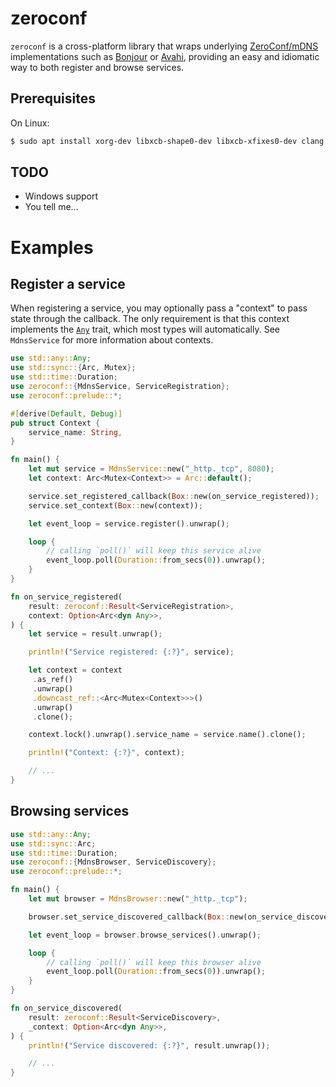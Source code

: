 # zeroconf

`zeroconf` is a cross-platform library that wraps underlying [ZeroConf/mDNS] implementations
such as [Bonjour] or [Avahi], providing an easy and idiomatic way to both register and
browse services.

## Prerequisites

On Linux:

```bash
$ sudo apt install xorg-dev libxcb-shape0-dev libxcb-xfixes0-dev clang
```

## TODO

* Windows support
* You tell me...

# Examples

## Register a service

When registering a service, you may optionally pass a "context" to pass state through the
callback. The only requirement is that this context implements the [`Any`] trait, which most
types will automatically. See `MdnsService` for more information about contexts.

```rust
use std::any::Any;
use std::sync::{Arc, Mutex};
use std::time::Duration;
use zeroconf::{MdnsService, ServiceRegistration};
use zeroconf::prelude::*;

#[derive(Default, Debug)]
pub struct Context {
    service_name: String,
}

fn main() {
    let mut service = MdnsService::new("_http._tcp", 8080);
    let context: Arc<Mutex<Context>> = Arc::default();

    service.set_registered_callback(Box::new(on_service_registered));
    service.set_context(Box::new(context));

    let event_loop = service.register().unwrap();

    loop {
        // calling `poll()` will keep this service alive
        event_loop.poll(Duration::from_secs(0)).unwrap();
    }
}

fn on_service_registered(
    result: zeroconf::Result<ServiceRegistration>,
    context: Option<Arc<dyn Any>>,
) {
    let service = result.unwrap();

    println!("Service registered: {:?}", service);

    let context = context
     .as_ref()
     .unwrap()
     .downcast_ref::<Arc<Mutex<Context>>>()
     .unwrap()
     .clone();

    context.lock().unwrap().service_name = service.name().clone();

    println!("Context: {:?}", context);

    // ...
}
```

## Browsing services

```rust
use std::any::Any;
use std::sync::Arc;
use std::time::Duration;
use zeroconf::{MdnsBrowser, ServiceDiscovery};
use zeroconf::prelude::*;

fn main() {
    let mut browser = MdnsBrowser::new("_http._tcp");

    browser.set_service_discovered_callback(Box::new(on_service_discovered));

    let event_loop = browser.browse_services().unwrap();

    loop {
        // calling `poll()` will keep this browser alive
        event_loop.poll(Duration::from_secs(0)).unwrap();
    }
}

fn on_service_discovered(
    result: zeroconf::Result<ServiceDiscovery>,
    _context: Option<Arc<dyn Any>>,
) {
    println!("Service discovered: {:?}", result.unwrap());

    // ...
}
```

[ZeroConf/mDNS]: https://en.wikipedia.org/wiki/Zero-configuration_networking
[Bonjour]: https://en.wikipedia.org/wiki/Bonjour_(software)
[Avahi]: https://en.wikipedia.org/wiki/Avahi_(software)
[`Any`]: https://doc.rust-lang.org/std/any/trait.Any.html
